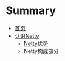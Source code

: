 # Summary

* [首页](README.md)
* [认识Netty](chapter1.md)
  * [Netty优势](chapter1/nettyyou-shi.md)
  * Netty构成部分

